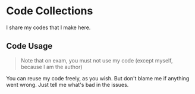 # Code Collections
I share my codes that I make here.

## Code Usage
> Note that on exam, you must not use my code (except myself, because I am the author)

You can reuse my code freely, as you wish. But don't blame me if anything went wrong. Just tell me what's bad in the issues.
